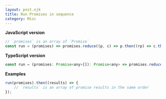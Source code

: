 ```yaml
---
layout: post.njk
title: Run Promises in sequence
category: Misc
---
```


**JavaScript version**

```js
// `promises` is an array of `Promise`
const run = (promises) => promises.reduce((p, c) => p.then((rp) => c.then((rc) => [...rp, rc])), Promise.resolve([]));
```

**TypeScript version**

```js
const run = (promises: Promise<any>[]): Promise<any> => promises.reduce((p, c) => p.then((rp) => c.then((rc) => [...rp, rc])), Promise.resolve([]));
```

**Examples**

```js
run(promises).then((results) => {
    // `results` is an array of promise results in the same order
});
```
